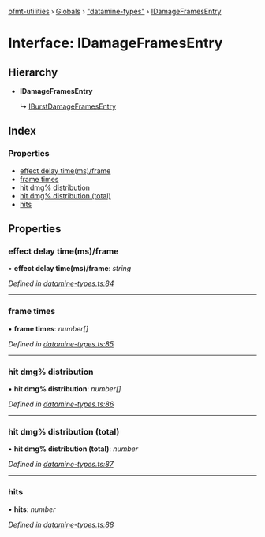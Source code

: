 [bfmt-utilities](../README.md) › [Globals](../globals.md) › ["datamine-types"](../modules/_datamine_types_.md) › [IDamageFramesEntry](_datamine_types_.idamageframesentry.md)

# Interface: IDamageFramesEntry

## Hierarchy

* **IDamageFramesEntry**

  ↳ [IBurstDamageFramesEntry](_datamine_types_.iburstdamageframesentry.md)

## Index

### Properties

* [effect delay time(ms)/frame](_datamine_types_.idamageframesentry.md#effect-delay-time(ms)/frame)
* [frame times](_datamine_types_.idamageframesentry.md#frame-times)
* [hit dmg% distribution](_datamine_types_.idamageframesentry.md#hit-dmg%-distribution)
* [hit dmg% distribution (total)](_datamine_types_.idamageframesentry.md#hit-dmg%-distribution-(total))
* [hits](_datamine_types_.idamageframesentry.md#hits)

## Properties

###  effect delay time(ms)/frame

• **effect delay time(ms)/frame**: *string*

*Defined in [datamine-types.ts:84](https://github.com/BluuArc/bfmt-utilities/blob/dcfe900/src/datamine-types.ts#L84)*

___

###  frame times

• **frame times**: *number[]*

*Defined in [datamine-types.ts:85](https://github.com/BluuArc/bfmt-utilities/blob/dcfe900/src/datamine-types.ts#L85)*

___

###  hit dmg% distribution

• **hit dmg% distribution**: *number[]*

*Defined in [datamine-types.ts:86](https://github.com/BluuArc/bfmt-utilities/blob/dcfe900/src/datamine-types.ts#L86)*

___

###  hit dmg% distribution (total)

• **hit dmg% distribution (total)**: *number*

*Defined in [datamine-types.ts:87](https://github.com/BluuArc/bfmt-utilities/blob/dcfe900/src/datamine-types.ts#L87)*

___

###  hits

• **hits**: *number*

*Defined in [datamine-types.ts:88](https://github.com/BluuArc/bfmt-utilities/blob/dcfe900/src/datamine-types.ts#L88)*
